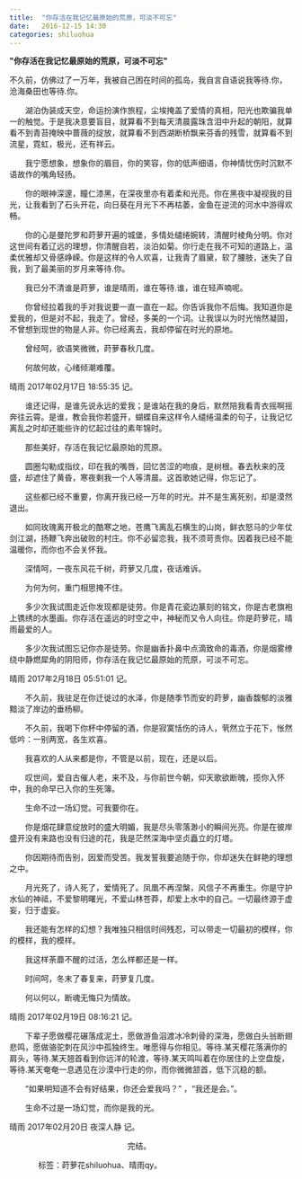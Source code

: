 ```yaml
---
title:  "你存活在我记忆最原始的荒原，可淡不可忘"
date:   2016-12-15 14:30
categories: shiluohua
---
```


**"你存活在我记忆最原始的荒原，可淡不可忘"**

不久前，仿佛过了一万年，我被自己困在时间的孤岛，我自言自语说我等待.你，沧海桑田也等待.你。

　　湖泊伪装成天空，命运扮演作旅程，尘埃掩盖了爱情的真相，阳光也欺骗我单一的触觉。于是我决意要盲目，就算看不到每天清晨露珠含泪中升起的朝阳，就算看不到青苔掩映中蔷薇的绽放，就算看不到西湖断桥飘来芬香的残雪，就算看不到流星，霓虹，极光，还有祥云。

　　我宁愿想象，想象你的眉目，你的笑容，你的低声细语，你神情忧伤时沉默不语故作的嘴角轻扬。

　　你的眼神深邃，瞳仁漆黑，在深夜里亦有着柔和光亮。你在黑夜中凝视我的目光，让我看到了石头开花，向日葵在月光下不再枯萎，金鱼在逆流的河水中游得欢畅。

　　你的心是曼陀罗和莳萝开遍的城堡，多情处缱绻婉转，清醒时棱角分明。你对这世间有着辽远的理想，你清醒自若，淡泊如菊。你行走在我不可知的道路上，温柔优雅却又骨感峥嵘。你是这样的令人欢喜，让我青了眉黛，软了腰肢，迷失了自我，到了最美丽的岁月来等待.你。

　　我已分不清谁是莳萝，谁是晴雨，谁在等待.谁，谁在轻声喃呢。

　　你曾经拉着我的手对我说要一直一直在一起。你告诉我你不后悔。我知道你是爱我的，但是对不起，我走了。曾经，多美的一个词。让我误以为时光悄然凝固，不曾想到现世的物是人非。你已经离去，我却停留在时光的原地。

　　曾经呵，欲语笑微微，莳萝春秋几度。

　　何故何故，心绪倾潮难覆。

晴雨 2017年02月17日 18:55:35 记。

　　谁还记得，是谁先说永远的爱我；是谁站在我的身后，默然陪我看青衣摇啊摇奔往云霄。是谁，教会我你若盛开，蝴蝶自来这样令人缱绻温柔的句子，让我记忆离乱之时却还能些许的忆起过往的素年锦时。

　　那些美好，存活在我记忆最原始的荒原。

　　圆圈勾勒成指纹，印在我的嘴唇，回忆苦涩的吻痕，是树根。春去秋来的茂盛，却遮住了黄昏，寒夜剩我一个人等清晨。这首歌她记得，你忘记了。

　　这些都已经不重要，你离开我已经一万年的时光。并不是生离死别，却是漠然退出。

　　如同玫瑰离开极北的酷寒之地，苍鹰飞离乱石横生的山岗，鲜衣怒马的少年仗剑江湖，扬鞭飞奔出破败的村庄。你不必留恋我，我不须苛责你。因着我已经不能温暖你，而你也不会关怀我。

　　深情呵，一夜东风花千树，莳萝又几度，夜话难诉。

　　为何为何，重门相思掩不住。

　　多少次我试图走近你发现都是徒劳。你是青花瓷边篆刻的铭文，你是古老旗袍上镌绣的水墨画。你存活在遥远的时空之中，神秘而又令人向往。你是莳萝花，晴雨最爱的人。

　　多少次我试图忘记你亦是徒劳。你是幽香扑鼻中点滴致命的毒酒，你是烟雾缭绕中静燃犀角的阴阳师，你存活在我记忆最原始的荒原，可淡不可忘。

晴雨 2017年2月18日 05:51:01 记。

　　不久前，我驻足在你迁徙过的水泽，你是随季节而安的莳萝，幽香馥郁的淡雅黯淡了岸边的垂杨柳。

　　不久前，我喝下你杯中停留的酒，你是寂寞恬伤的诗人，茕然立于花下，怅然低吟：一别两宽，各生欢喜。

　　我喜欢的人从来都是你，不管是以前，现在，还是以后。

　　叹世间，爱自古催人老，来不及，与你前世今朝，仰天歌欲断魄，揽你入怀中，我的命早已入你的生死簿。

　　生命不过一场幻觉。可我要你在。

　　你是烟花肆意绽放时的盛大明媚，我是尽头零落渺小的瞬间光亮。你是在彼岸盛开没有来路也没有归途的花，我是茫然深海中坚贞矗立的灯塔。

　　你因期待而告别，因爱而受苦。我发誓我要追随于你，你却迷失在鲜艳的理想之中。

　　月光死了，诗人死了，爱情死了。凤凰不再涅槃，风信子不再重生。你是守护水仙的神祗，不爱黎明曙光，不爱山林苍莽，却爱上水中的自己。一切最终源于虚妄，归于虚妄。

　　我还能有怎样的幻想？我唯独只相信时间残忍，可以带走一切最初的模样，你的模样，我的模样。

　　我这样荼蘼不醒的过活，怎么样都还是一样。

　　时间呵，冬末了春复来，莳萝复几度。

　　何以何以，断魂无悔只为情故。

晴雨 2017年02月19日 08:16:21 记。

　　下辈子愿做樱花碾落成泥土，愿做游鱼泅渡冰冷刺骨的深海，愿做白头翁断翅悲鸣，愿做骆驼刺在风沙中孤独终生。唯愿得与你相见。等待.某天樱花落满你的肩头，等待.某天翘首看到你远洋的轮渡，等待.某天鸣叫着在你居住的上空盘旋，等待.某天奄奄一息遇见在沙漠中行走的你，而你微微颔首，低下沉稳的额。

　　“如果明知道不会有好结果，你还会爱我吗？” ，“我还是会。”。

　　生命不过是一场幻觉，而你是我的光。

晴雨 2017年02月20日 夜深人静 记。

　　　　　　　　　　　　　　　完结。
               
              标签：莳萝花shiluohua、晴雨qy。

